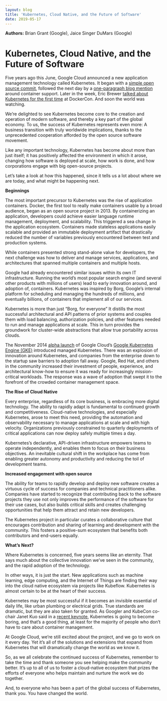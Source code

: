 ```yaml
---
layout: blog
title: 'Kubernetes, Cloud Native, and the Future of Software'
date: 2019-05-17
---
```


**Authors:** Brian Grant (Google), Jaice Singer DuMars (Google)

# Kubernetes, Cloud Native, and the Future of Software

Five years ago this June, Google Cloud announced a new application management technology called Kubernetes. It began with a [simple open source commit](https://github.com/kubernetes/kubernetes/commit/2c4b3a562ce34cddc3f8218a2c4d11c7310e6d56), followed the next day by a [one-paragraph blog mention](https://cloudplatform.googleblog.com/2014/06/an-update-on-container-support-on-google-cloud-platform.html) around container support. Later in the week, Eric Brewer [talked about Kubernetes for the first time](https://www.youtube.com/watch?v=YrxnVKZeqK8) at DockerCon. And soon the world was watching.

We’re delighted to see Kubernetes become core to the creation and operation of modern software, and thereby a key part of the global economy. To us, the success of Kubernetes represents even more: A business transition with truly worldwide implications, thanks to the unprecedented cooperation afforded by the open source software movement.

Like any important technology, Kubernetes has become about more than just itself; it has positively affected the environment in which it arose, changing how software is deployed at scale, how work is done, and how corporations engage with big open-source projects.

Let’s take a look at how this happened, since it tells us a lot about where we are today, and what might be happening next.

**Beginnings**

The most important precursor to Kubernetes was the rise of application containers. Docker, the first tool to really make containers usable by a broad audience, began as an open source project in 2013. By containerizing an application, developers could achieve easier language runtime management, deployment, and scalability. This triggered a sea change in the application ecosystem. Containers made stateless applications easily scalable and provided an immutable deployment artifact that drastically reduced the number of variables previously encountered between test and production systems.

While containers presented strong stand-alone value for developers, the next challenge was how to deliver and manage services, applications, and architectures that spanned multiple containers and multiple hosts.

Google had already encountered similar issues within its own IT infrastructure. Running the world’s most popular search engine (and several other products with millions of users) lead to early innovation around, and adoption of, containers. Kubernetes was inspired by Borg, Google’s internal platform for scheduling and managing the hundreds of millions, and eventually billions, of containers that implement all of our services.

Kubernetes is more than just “Borg, for everyone” It distills the most successful architectural and API patterns of prior systems and couples them with load balancing, authorization policies, and other features needed to run and manage applications at scale. This in turn provides the groundwork for cluster-wide abstractions that allow true portability across clouds.

The November 2014 [alpha launch](https://cloudplatform.googleblog.com/2014/11/google-cloud-platform-live-introducing-container-engine-cloud-networking-and-much-more.html) of Google Cloud’s [Google Kubernetes Engine (GKE)](https://cloud.google.com/kubernetes-engine/) introduced managed Kubernetes. There was an explosion of innovation around Kubernetes, and companies from the enterprise down to the startup saw barriers to adoption fall away. Google, Red Hat, and others in the community increased their investment of people, experience, and architectural know-how to ensure it was ready for increasingly mission-critical workloads. The response was a wave of adoption that swept it to the forefront of the crowded container management space.

**The Rise of Cloud Native**

Every enterprise, regardless of its core business, is embracing more digital technology. The ability to rapidly adapt is fundamental to continued growth and competitiveness. Cloud-native technologies, and especially Kubernetes, arose to meet this need, providing the automation and observability necessary to manage applications at scale and with high velocity. Organizations previously constrained to quarterly deployments of critical applications can now deploy safely multiple times a day.

Kubernetes’s declarative, API-driven infrastructure empowers teams to operate independently, and enables them to focus on their business objectives. An inevitable cultural shift in the workplace has come from enabling greater autonomy and productivity and reducing the toil of development teams.

**Increased engagement with open source**

The ability for teams to rapidly develop and deploy new software creates a virtuous cycle of success for companies and technical practitioners alike. Companies have started to recognize that contributing back to the software projects they use not only improves the performance of the software for their use cases, but also builds critical skills and creates challenging opportunities that help them attract and retain new developers.

The Kubernetes project in particular curates a collaborative culture that encourages contribution and sharing of learning and development with the community. This fosters a positive-sum ecosystem that benefits both contributors and end-users equally.

**What’s Next?**

Where Kubernetes is concerned, five years seems like an eternity. That says much about the collective innovation we’ve seen in the community, and the rapid adoption of the technology.

In other ways, it is just the start. New applications such as machine learning, edge computing, and the Internet of Things are finding their way into the cloud native ecosystem via projects like Kubeflow. Kubernetes is almost certain to be at the heart of their success.

Kubernetes may be most successful if it becomes an invisible essential of daily life, like urban plumbing or electrical grids. True standards are dramatic, but they are also taken for granted. As Googler and KubeCon co-chair Janet Kuo said in a [recent keynote](https://www.youtube.com/watch?v=LAO7RuWwfzA), Kubernetes is going to become boring, and that’s a good thing, at least for the majority of people who don’t have to care about container management.

At Google Cloud, we’re still excited about the project, and we go to work on it every day. Yet it’s all of the solutions and extensions that expand from Kubernetes that will dramatically change the world as we know it.

So, as we all celebrate the continued success of Kubernetes, remember to take the time and thank someone you see helping make the community better. It’s up to all of us to foster a cloud-native ecosystem that prizes the efforts of everyone who helps maintain and nurture the work we do together.

And, to everyone who has been a part of the global success of Kubernetes, thank you. You have changed the world.
